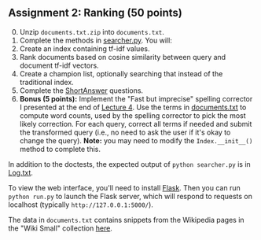 ## Assignment 2: Ranking (50 points)

0. Unzip `documents.txt.zip` into `documents.txt`.
1. Complete the methods in [searcher.py](searcher.py). You will:
  1. Create an index containing tf-idf values.
  2. Rank documents based on cosine similarity between query and document tf-idf vectors.
  3. Create a champion list, optionally searching that instead of the traditional index.
2. Complete the [ShortAnswer](ShortAnswer.md) questions.
3. **Bonus (5 points):** Implement the "Fast but imprecise" spelling corrector
I presented at the end of
[Lecture 4](https://github.com/iit-cs429/main/blob/master/lectures/lec04). Use
the terms in [documents.txt](documents.txt) to compute word counts, used by
the spelling corrector to pick the most likely correction. For each query,
correct all terms if needed and submit the transformed query (i.e., no need to
ask the user if it's okay to change the query). **Note:** you may need to
modify the `Index.__init__()` method to complete this.

In addition to the doctests, the expected output of `python searcher.py` is in [Log.txt](Log.txt).

To view the web interface, you'll need to install
[Flask](http://flask.pocoo.org/docs/installation). Then you can run `python
run.py` to launch the Flask server, which will respond to requests on
localhost (typically `http://127.0.0.1:5000/`).

The data in `documents.txt` contains snippets from the Wikipedia pages in the "Wiki Small" collection [here](http://www.search-engines-book.com/collections/).

